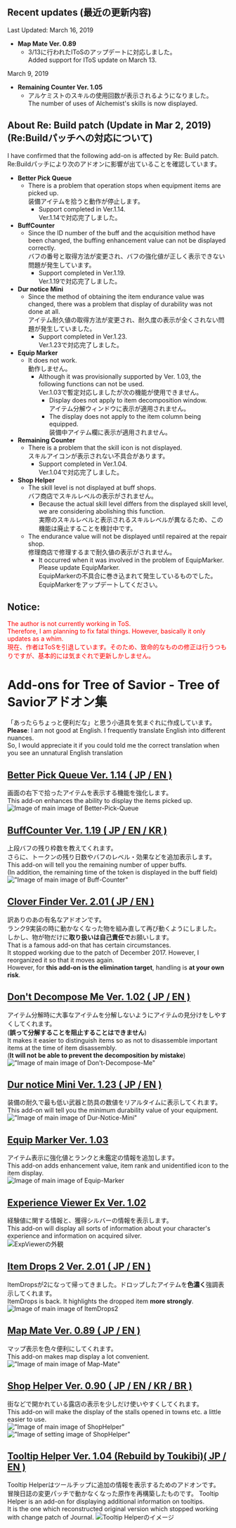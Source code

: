 ## Recent updates (最近の更新内容)

Last Updated: March 16, 2019

* **Map Mate Ver. 0.89**
  * 3/13に行われたIToSのアップデートに対応しました。<br>Added support for IToS update on March 13.

March 9, 2019

* **Remaining Counter Ver. 1.05**
  * アルケミストのスキルの使用回数が表示されるようになりました。<br>The number of uses of Alchemist's skills is now displayed.

## About Re: Build patch (Update in Mar 2, 2019) (Re:Buildパッチへの対応について)
I have confirmed that the following add-on is affected by Re: Build patch.  
Re:Buildパッチにより次のアドオンに影響が出ていることを確認しています。

* **Better Pick Queue**
  * There is a problem that operation stops when equipment items are picked up.<br>装備アイテムを拾うと動作が停止します。
    * Support completed in Ver.1.14.<br>Ver.1.14で対応完了しました。
* **BuffCounter**
  * Since the ID number of the buff and the acquisition method have been changed, the buffing enhancement value can not be displayed correctly.<br>バフの番号と取得方法が変更され、バフの強化値が正しく表示できない問題が発生しています。
    * Support completed in Ver.1.19.<br>Ver.1.19で対応完了しました。
* **Dur notice Mini**
  * Since the method of obtaining the item endurance value was changed, there was a problem that display of durability was not done at all.<br>アイテム耐久値の取得方法が変更され、耐久度の表示が全くされない問題が発生していました。
    * Support completed in Ver.1.23.<br>Ver.1.23で対応完了しました。
* **Equip Marker**
  * It does not work.<br>動作しません。
    * Although it was provisionally supported by Ver. 1.03, the following functions can not be used.<br>Ver.1.03で暫定対応しましたが次の機能が使用できません。
      * Display does not apply to item decomposition window.<br>アイテム分解ウィンドウに表示が適用されません。
      * The display does not apply to the item column being equipped.<br>装備中アイテム欄に表示が適用されません。
* **Remaining Counter**
  * There is a problem that the skill icon is not displayed.<br>スキルアイコンが表示されない不具合があります。
    * Support completed in Ver.1.04.<br>Ver.1.04で対応完了しました。
* **Shop Helper**
  * The skill level is not displayed at buff shops.<br>バフ商店でスキルレベルの表示がされません。
    * Because the actual skill level differs from the displayed skill level, we are considering abolishing this function.<br>実際のスキルレベルと表示されるスキルレベルが異なるため、この機能は廃止することを検討中です。
  * The endurance value will not be displayed until repaired at the repair shop.<br>修理商店で修理するまで耐久値の表示がされません。
    * It occurred when it was involved in the problem of EquipMarker.<br> Please update EquipMarker.<br>EquipMarkerの不具合に巻き込まれて発生しているものでした。EquipMarkerをアップデートしてください。

## Notice:
<span style="color:#FF0000;">The author is not currently working in ToS.  
Therefore, I am planning to fix fatal things. However, basically it only updates as a whim.  
現在、作者はToSを引退しています。そのため、致命的なものの修正は行うつもりですが、基本的には気まぐれで更新しかしません。</span>

# Add-ons for Tree of Savior - Tree of Saviorアドオン集
「あったらちょっと便利だな」と思う小道具を気まぐれに作成しています。    
**Please**:
I am not good at English. I frequently translate English into different nuances.  
So, I would appreciate it if you could told me the correct translation when you see an unnatural English translation  


## [Better Pick Queue Ver. 1.14 ( JP / EN )](https://github.com/Toukibi/ToSAddon/tree/master/BetterPickQueue)
画面の右下で拾ったアイテムを表示する機能を強化します。  
This add-on enhances the ability to display the items picked up.  
![Image of main image of Better-Pick-Queue](https://github.com/Toukibi/ToSAddon/blob/ForImage/BetterPickQueue/img/topimage2_ja.jpg?raw=true)    

## [BuffCounter Ver. 1.19 ( JP / EN / KR )](https://github.com/Toukibi/ToSAddon/tree/master/BuffCounter)
上段バフの残り枠数を教えてくれます。  
さらに、トークンの残り日数やバフのレベル・効果などを追加表示します。  
This add-on will tell you the remaining number of upper buffs.  
(In addition, the remaining time of the token is displayed in the buff field)  
!["Image of main image of Buff-Counter"](https://github.com/Toukibi/ToSAddon/raw/ForImage/BuffCounter/img/topimage.png?raw=true)  

## [Clover Finder Ver. 2.01 ( JP / EN )](https://github.com/Toukibi/ToSAddon/tree/master/Do-It-Yourself/With_ipf/CloverFinder)
訳ありのあの有名なアドオンです。  
ランク9実装の時に動かなくなった物を組み直して再び動くようにしました。  
しかし、物が物だけに**取り扱いは自己責任で**お願いします。  
That is a famous add-on that has certain circumstances.  
It stopped working due to the patch of December 2017. However, I reorganized it so that it moves again.  
However, for **this add-on is the elimination target**, handling is **at your own risk**.  

## [Don't Decompose Me Ver. 1.02 ( JP / EN )](https://github.com/Toukibi/ToSAddon/tree/master/DontDecomposeMe)
アイテム分解時に大事なアイテムを分解しないようにアイテムの見分けをしやすくしてくれます。  
(**誤って分解することを阻止することはできません**)   
It makes it easier to distinguish items so as not to disassemble important items at the time of item disassembly.  
(**It will not be able to prevent the decomposition by mistake**)  
!["Image of main image of Don't-Decompose-Me"](https://github.com/Toukibi/ToSAddon/blob/ForImage/DontDecomposeMe/img/topimage_ja.png?raw=true)  

## [Dur notice Mini Ver. 1.23 ( JP / EN )](https://github.com/Toukibi/ToSAddon/tree/master/DurNoticeMini)
装備の耐久で最も低い武器と防具の数値をリアルタイムに表示してくれます。  
This add-on will tell you the minimum durability value of your equipment.  
!["Image of main image of Dur-Notice-Mini"](https://github.com/Toukibi/ToSAddon/blob/ForImage/DurNoticeMini/Main/img/topimage.png?raw=true)  

## [Equip Marker Ver. 1.03 ](https://github.com/Toukibi/ToSAddon/tree/master/EquipMarker)
アイテム表示に強化値とランクと未鑑定の情報を追加します。  
This add-on adds enhancement value, item rank and unidentified icon to the item display.    
![Image of main image of Equip-Marker](https://github.com/Toukibi/ToSAddon/blob/ForImage/EquipMarker/img/topimage_ja.jpg?raw=true)    

## [Experience Viewer Ex Ver. 1.02](https://github.com/Toukibi/ToSAddon/tree/master/ExpViewer_Ex)
経験値に関する情報と、獲得シルバーの情報を表示します。  
This add-on will display all sorts of information about your character's experience and information on acquired silver.  
![ExpViewerの外観](https://github.com/Toukibi/ToSAddon/blob/ForImage/ExpViewer_Ex/img/topimage_ja.jpg?raw=true)

## [Item Drops 2 Ver. 2.01 ( JP / EN )](https://github.com/Toukibi/ToSAddon/tree/master/ItemDrops2)
ItemDropsが2になって帰ってきました。ドロップしたアイテムを**色濃く**強調表示してくれます。  
ItemDrops is back. It highlights the dropped item **more strongly**.    
![Image of main image of ItemDrops2](https://github.com/Toukibi/ToSAddon/blob/ForImage/ItemDrops2/img/topimage_ja.jpg?raw=true)    

## [Map Mate Ver. 0.89 ( JP / EN )](https://github.com/Toukibi/ToSAddon/tree/master/MapMate)
マップ表示を色々便利にしてくれます。  
This add-on makes map display a lot convenient.   
!["Image of main image of Map-Mate"](https://github.com/Toukibi/ToSAddon/blob/ForImage/MapMate/image/MapMate_MiniMap.png?raw=true)  

## [Shop Helper Ver. 0.90 ( JP / EN / KR / BR )](https://github.com/Toukibi/ToSAddon/tree/master/ShopHelper)
街などで開かれている露店の表示を少しだけ使いやすくしてくれます。  
This add-on will make the display of the stalls opened in towns etc. a little easier to use.  
!["Image of main image of ShopHelper"](https://github.com/Toukibi/ToSAddon/blob/forImageStrage/ShopHelper/img/ShopHelperImage.jpg?raw=true)
!["Image of setting image of ShopHelper"](https://github.com/Toukibi/ToSAddon/blob/forImageStrage/ShopHelper/img/option_jp.jpg?raw=true)  

## [Tooltip Helper Ver. 1.04 (Rebuild by Toukibi)( JP / EN )](https://github.com/Toukibi/ToSAddon/tree/master/TooltipHelper_Rebuild)
Tooltip Helperはツールチップに追加の情報を表示するためのアドオンです。  
冒険日誌の変更パッチで動かなくなった原作を再構築したものです。
Tooltip Helper is an add-on for displaying additional information on tooltips.  
It is the one which reconstructed original version which stopped working with change patch of Journal.
![Tooltip Helperのイメージ](https://github.com/Toukibi/ToSAddon/raw/ForImage/TooltipHelper_Rebuild/img/topimage_s_ja.jpg?raw=true)
